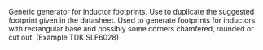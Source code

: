 Generic generator for inductor footprints. Use to duplicate the suggested footprint given in the datasheet. Used to generate footprints for inductors with rectangular base and possibly some corners chamfered, rounded or cut out. (Example TDK SLF6028)
